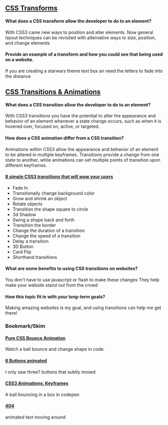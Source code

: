 ## [CSS Transforms](https://learn.shayhowe.com/advanced-html-css/css-transforms/)

#### What does a CSS transform allow the developer to do to an element?
With CSS3 came new ways to position and alter elements. Now general layout techniques can be revisited with alternative ways to size, position, and change elements

#### Provide an example of a transform and how you could see that being used on a website.
If you are creating a starwars theme text box an need the letters to fade into the distance

## [CSS Transitions & Animations](https://learn.shayhowe.com/advanced-html-css/transitions-animations/)


#### What does a CSS transition allow the developer to do to an element?
With CSS3 transitions you have the potential to alter the appearance and behavior of an element whenever a state change occurs, such as when it is hovered over, focused on, active, or targeted.



#### How does a CSS animation differ from a CSS transition?
Animations within CSS3 allow the appearance and behavior of an element to be altered in multiple keyframes. Transitions provide a change from one state to another, while animations can set multiple points of transition upon different keyframes.



#### [8 simple CSS3 transitions that will wow your users](https://www.webdesignerdepot.com/2014/05/8-simple-css3-transitions-that-will-wow-your-users/)
* Fade In
* Transitionally change background color
* Grow and shrink an object
* Rotate objects
* Transition the shape square to circle
* 3d Shadow
* Swing a shape back and forth
* Transition the border
* Change the duration of a transition
* Change the speed of a transition
* Delay a transition
* 3D Button
* Card Flip
* Shorthand transitions

#### What are some benefits to using CSS transitions on websites?
You don't have to use javascript or flash to make these changes
They help make your website stand out from the crowd

#### How this topic fit in with your long-term goals?
Making amazing websites is my goal, and using transitions can help me get there!


### Bookmark/Skim

#### [Pure CSS Bounce Animation](https://codepen.io/dp_lewis/pen/QWMxRR)
Watch a ball bounce and change shape in code.

#### [6 Buttons animated](https://codepen.io/retyui/pen/ByoaXV)
I only saw three?
buttons that subtly moved

#### [CSS3 Animations: Keyframes](https://codepen.io/akshaychauhan/pen/dyBqVo)
A ball bouncing in a box in codepen

#### [404](https://codepen.io/kieranfivestars/pen/MYdQxX)
animated text moving around
